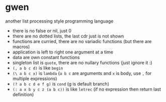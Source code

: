 # gwen
another list processing style programming language

- there is no false or nil, just 0
- there are no dotted lists, the last cdr just is not shown
- functions are curried, there are no variadic functions (but there are macros)
- application is left to right one argument at a time
- data are own constant functions
- singleton list is `quote`, there are no nullary functions (just ignore it :)
- `(, a b c d)` is like `begin`
- `(\ a b c x)` is `lambda` (`a b c` are arguments and `x` is body, use `,` for multiple expressions)
- `(? a b c d e f g)` is `cond` (g is default branch)
- `(: a x b y c z (a b c))` is like `letrec` (if no expression then return last definition)
